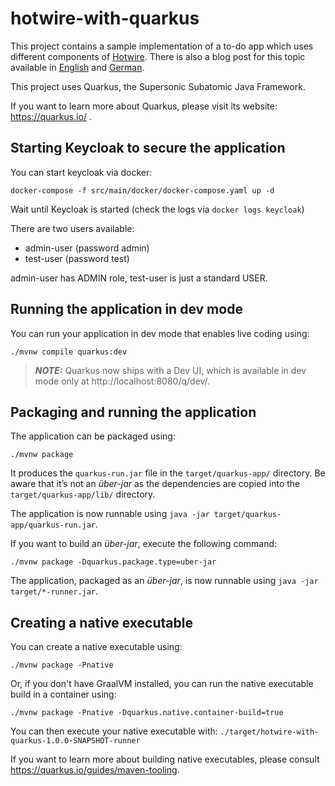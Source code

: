 # hotwire-with-quarkus

This project contains a sample implementation of a to-do app which uses different components of [Hotwire](https://hotwired.dev/).
There is also a blog post for this topic available in [English](https://blog.codecentric.de/en/2022/08/hotwire-new-approach-for-modern-web-applications/) and [German](https://blog.codecentric.de/2022/08/hotwire-neuer-ansatz-moderne-webanwendungen/).

This project uses Quarkus, the Supersonic Subatomic Java Framework.

If you want to learn more about Quarkus, please visit its website: https://quarkus.io/ .

## Starting Keycloak to secure the application
You can start keycloak via docker: 
```shell
docker-compose -f src/main/docker/docker-compose.yaml up -d
```

Wait until Keycloak is started (check the logs via `docker logs keycloak`)

There are two users available:
- admin-user (password admin)
- test-user (password test)

admin-user has ADMIN role, test-user is just a standard USER.

## Running the application in dev mode

You can run your application in dev mode that enables live coding using:
```shell script
./mvnw compile quarkus:dev
```

> **_NOTE:_**  Quarkus now ships with a Dev UI, which is available in dev mode only at http://localhost:8080/q/dev/.

## Packaging and running the application

The application can be packaged using:
```shell script
./mvnw package
```
It produces the `quarkus-run.jar` file in the `target/quarkus-app/` directory.
Be aware that it’s not an _über-jar_ as the dependencies are copied into the `target/quarkus-app/lib/` directory.

The application is now runnable using `java -jar target/quarkus-app/quarkus-run.jar`.

If you want to build an _über-jar_, execute the following command:
```shell script
./mvnw package -Dquarkus.package.type=uber-jar
```

The application, packaged as an _über-jar_, is now runnable using `java -jar target/*-runner.jar`.

## Creating a native executable

You can create a native executable using: 
```shell script
./mvnw package -Pnative
```

Or, if you don't have GraalVM installed, you can run the native executable build in a container using: 
```shell script
./mvnw package -Pnative -Dquarkus.native.container-build=true
```

You can then execute your native executable with: `./target/hotwire-with-quarkus-1.0.0-SNAPSHOT-runner`

If you want to learn more about building native executables, please consult https://quarkus.io/guides/maven-tooling.
